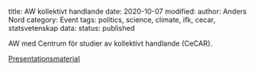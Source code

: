 title: AW kollektivt handlande
date: 2020-10-07
modified:
author: Anders Nord
category: Event
tags: politics, science, climate, ifk, cecar, statsvetenskap
data:
status: published

AW med Centrum för studier av kollektivt handlande (CeCAR).

<a href="data/AW_Volvo_2020107.pptx"
target="_blank">Presentationsmaterial</a>
